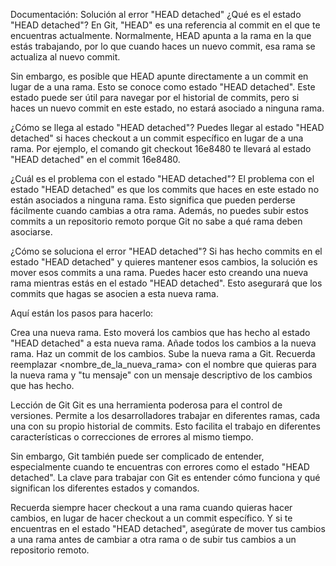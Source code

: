 Documentación: Solución al error "HEAD detached"
¿Qué es el estado "HEAD detached"?
En Git, "HEAD" es una referencia al commit en el que te encuentras actualmente. Normalmente, HEAD apunta a la rama en la que estás trabajando, por lo que cuando haces un nuevo commit, esa rama se actualiza al nuevo commit.

Sin embargo, es posible que HEAD apunte directamente a un commit en lugar de a una rama. Esto se conoce como estado "HEAD detached". Este estado puede ser útil para navegar por el historial de commits, pero si haces un nuevo commit en este estado, no estará asociado a ninguna rama.

¿Cómo se llega al estado "HEAD detached"?
Puedes llegar al estado "HEAD detached" si haces checkout a un commit específico en lugar de a una rama. Por ejemplo, el comando git checkout 16e8480 te llevará al estado "HEAD detached" en el commit 16e8480.

¿Cuál es el problema con el estado "HEAD detached"?
El problema con el estado "HEAD detached" es que los commits que haces en este estado no están asociados a ninguna rama. Esto significa que pueden perderse fácilmente cuando cambias a otra rama. Además, no puedes subir estos commits a un repositorio remoto porque Git no sabe a qué rama deben asociarse.

¿Cómo se soluciona el error "HEAD detached"?
Si has hecho commits en el estado "HEAD detached" y quieres mantener esos cambios, la solución es mover esos commits a una rama. Puedes hacer esto creando una nueva rama mientras estás en el estado "HEAD detached". Esto asegurará que los commits que hagas se asocien a esta nueva rama.

Aquí están los pasos para hacerlo:

Crea una nueva rama. Esto moverá los cambios que has hecho al estado "HEAD detached" a esta nueva rama.
Añade todos los cambios a la nueva rama.
Haz un commit de los cambios.
Sube la nueva rama a Git.
Recuerda reemplazar <nombre_de_la_nueva_rama> con el nombre que quieras para la nueva rama y "tu mensaje" con un mensaje descriptivo de los cambios que has hecho.

Lección de Git
Git es una herramienta poderosa para el control de versiones. Permite a los desarrolladores trabajar en diferentes ramas, cada una con su propio historial de commits. Esto facilita el trabajo en diferentes características o correcciones de errores al mismo tiempo.

Sin embargo, Git también puede ser complicado de entender, especialmente cuando te encuentras con errores como el estado "HEAD detached". La clave para trabajar con Git es entender cómo funciona y qué significan los diferentes estados y comandos.

Recuerda siempre hacer checkout a una rama cuando quieras hacer cambios, en lugar de hacer checkout a un commit específico. Y si te encuentras en el estado "HEAD detached", asegúrate de mover tus cambios a una rama antes de cambiar a otra rama o de subir tus cambios a un repositorio remoto.